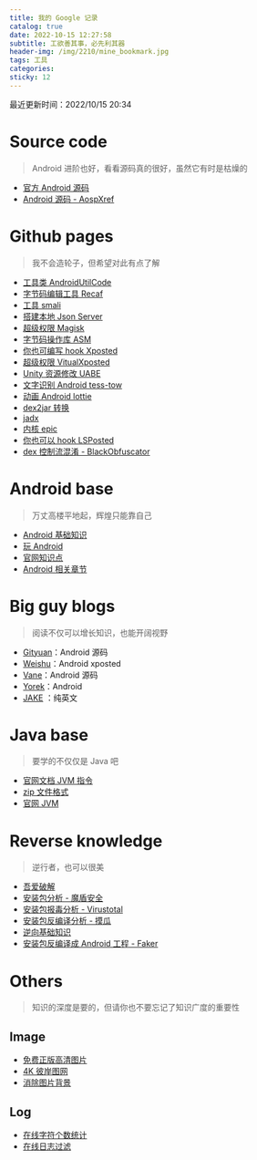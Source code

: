 ```yaml
---
title: 我的 Google 记录
catalog: true
date: 2022-10-15 12:27:58
subtitle: 工欲善其事，必先利其器
header-img: /img/2210/mine_bookmark.jpg
tags: 工具
categories:
sticky: 12
---
```


最近更新时间：2022/10/15  20:34


# Source code
> Android 进阶也好，看看源码真的很好，虽然它有时是枯燥的

- [官方 Android 源码](https://android.googlesource.com/platform/)
- [Android 源码 - AospXref ](http://aospxref.com)


# Github pages 
> 我不会造轮子，但希望对此有点了解

- [工具类 AndroidUtilCode](https://github.com/Blankj/AndroidUtilCode/blob/master/lib/utilcode/README-CN.md)
- [字节码编辑工具 Recaf](https://github.com/Col-E/Recaf)
- [工具 smali](https://github.com/JesusFreke/smali)
- [搭建本地 Json Server](https://github.com/typicode/json-server)
- [超级权限 Magisk](https://github.com/topjohnwu/Magisk)
- [字节码操作库 ASM](https://gitlab.ow2.org/asm/asm)
- [你也可编写 hook Xposted](https://github.com/asLody/SandHook)
- [超级权限 VitualXposted](https://github.com/android-hacker/VirtualXposed)
- [Unity 资源修改 UABE](https://github.com/SeriousCache/UABE)
- [文字识别 Android tess-tow](https://github.com/rmtheis/tess-two)
- [动画 Android lottie](https://lottiefiles.com/search?q=file%20conversion&category=animations&type=free)
- [dex2jar 转换](https://github.com/pxb1988/dex2jar)
- [jadx](https://github.com/skylot/jadx)
- [内核 epic](https://github.com/tiann/epic/blob/master/README_cn.md)
- [你也可以 hook LSPosted](https://github.com/LSPosed/LSPosed)
- [dex 控制流混淆 - BlackObfuscator](https://github.com/Familyye/BlackObfuscator)


# Android base
> 万丈高楼平地起，辉煌只能靠自己

- [Android 基础知识](https://github.com/jeanboydev/Android-ReadTheFuckingSourceCode)
- [玩 Android](https://www.wanandroid.com)
- [官网知识点](https://developer.android.com/training/system-ui/immersive?hl=zh-cn)
- [Android 相关章节](https://github.com/AndroidAdvanceWithGeektime)


# Big guy blogs
> 阅读不仅可以增长知识，也能开阔视野

- [Gityuan](http://gityuan.com)：Android 源码
- [Weishu](https://weishu.me)：Android xposted
- [Vane](http://vanelst.site)：Android 源码
- [Yorek](https://blog.yorek.xyz)：Android
- [JAKE](https://jakewharton.com/blog/) ：纯英文

# Java base
> 要学的不仅仅是 Java 吧

- [官网文档 JVM 指令](https://docs.oracle.com/javase/specs/jvms/se16/html/jvms-2.html)
- [zip 文件格式](https://thismj.cn/2019/02/14/qian-xi-zip-ge-shi/)
- [官网 JVM](https://docs.oracle.com/javase/specs/jvms/se11/html/index.html)


# Reverse knowledge
> 逆行者，也可以很美

- [吾爱破解](https://www.52pojie.cn)
- [安装包分析 - 魔盾安全](https://www.maldun.com)
- [安装包报毒分析 - Virustotal](https://www.virustotal.com/gui/home/upload)
- [安装包反编译分析 - 摸瓜](https://mogua.co)
- [逆向基础知识](https://github.com/crifan/android_app_security_crack)
- [安装包反编译成 Android 工程 - Faker](https://github.com/Efaker/FakerAndroid)


# Others
> 知识的深度是要的，但请你也不要忘记了知识广度的重要性

## Image
- [免费正版高清图片](https://pixabay.com/zh/)
- [4K 彼岸图网](http://pic.netbian.com)
- [消除图片背景](https://www.remove.bg/zh/upload)

## Log
- [在线字符个数统计](https://www.eteste.com)
- [在线日志过滤](https://tilipa.zlsam.com/#/tool?id=199&name=日志分析工具)
